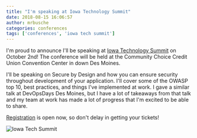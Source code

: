 ```yaml
---
title: "I'm speaking at Iowa Technology Summit"
date: 2018-08-15 16:06:57
author: mrbusche
categories: conferences
tags: ['conferences', 'iowa tech summit']
---
```


I'm proud to announce I'll be speaking at [Iowa Technology Summit](https://www.technologyiowa.org/) on October 2nd! The conference will be held at the Community Choice Credit Union Convention Center in down Des Moines.

I'll be speaking on Secure by Design and how you can ensure security throughout development of your application. I'll cover some of the OWASP top 10, best practices, and things I've implemented at work. I gave a similar talk at DevOpsDays Des Moines, but I have a lot of takeaways from that talk and my team at work has made a lot of progress that I'm excited to be able to share.

[Registration](https://www.eventbrite.com/e/iowa-technology-summit-powered-by-wellmark-registration-45898842674?aff=es2) is open now, so don't delay in getting your tickets!

<img src="/images/2018/08/iowa-tech-summit.png" alt="Iowa Tech Summit">
